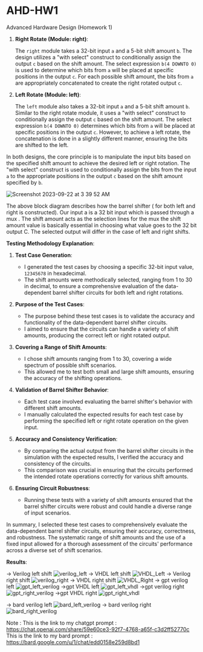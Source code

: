 # AHD-HW1
Advanced Hardware Design (Homework 1)

1. **Right Rotate (Module: right)**:
   
   The `right` module takes a 32-bit input `a` and a 5-bit shift amount `b`. The design utilizes a "with select" construct to conditionally assign the output `c` based on the shift amount. The select expression `b(4 DOWNTO 0)` is used to determine which bits from `a` will be placed at specific positions in the output `c`. For each possible shift amount, the bits from `a` are appropriately concatenated to create the right rotated output `c`.

2. **Left Rotate (Module: left)**:
   
   The `left` module also takes a 32-bit input `a` and a 5-bit shift amount `b`. Similar to the right rotate module, it uses a "with select" construct to conditionally assign the output `c` based on the shift amount. The select expression `b(4 DOWNTO 0)` determines which bits from `a` will be placed at specific positions in the output `c`. However, to achieve a left rotate, the concatenation is done in a slightly different manner, ensuring the bits are shifted to the left.

In both designs, the core principle is to manipulate the input bits based on the specified shift amount to achieve the desired left or right rotation. The "with select" construct is used to conditionally assign the bits from the input `a` to the appropriate positions in the output `c` based on the shift amount specified by `b`.


![Screenshot 2023-09-22 at 3 39 52 AM](https://github.com/Jboyrox/AHD-HW1/assets/45749588/0e292335-ce81-48a2-9e11-b111b53cd785)


The above block diagram describes how the barrel shifter ( for both left and right is constructed).
Our input a is a 32 bit input which is passed through a mux . The shift amount acts as the selection lines for the mux the shift amount value is basically essential in choosing what value goes to the 32 bit output C. The selected output will differ in the case of left and right shifts.




**Testing Methodology Explanation**:

1. **Test Case Generation**:
   - I generated the test cases by choosing a specific 32-bit input value, `12345678` in hexadecimal.
   - The shift amounts were methodically selected, ranging from 1 to 30 in decimal, to ensure a comprehensive evaluation of the data-dependent barrel shifter circuits for both left and right rotations.

2. **Purpose of the Test Cases**:
   - The purpose behind these test cases is to validate the accuracy and functionality of the data-dependent barrel shifter circuits.
   - I aimed to ensure that the circuits can handle a variety of shift amounts, producing the correct left or right rotated output.

3. **Covering a Range of Shift Amounts**:
   - I chose shift amounts ranging from 1 to 30, covering a wide spectrum of possible shift scenarios.
   - This allowed me to test both small and large shift amounts, ensuring the accuracy of the shifting operations.

4. **Validation of Barrel Shifter Behavior**:
   - Each test case involved evaluating the barrel shifter's behavior with different shift amounts.
   - I manually calculated the expected results for each test case by performing the specified left or right rotate operation on the given input.

5. **Accuracy and Consistency Verification**:
   - By comparing the actual output from the barrel shifter circuits in the simulation with the expected results, I verified the accuracy and consistency of the circuits.
   - This comparison was crucial in ensuring that the circuits performed the intended rotate operations correctly for various shift amounts.

6. **Ensuring Circuit Robustness**:
   - Running these tests with a variety of shift amounts ensured that the barrel shifter circuits were robust and could handle a diverse range of input scenarios.

In summary, I selected these test cases to comprehensively evaluate the data-dependent barrel shifter circuits, ensuring their accuracy, correctness, and robustness. The systematic range of shift amounts and the use of a fixed input allowed for a thorough assessment of the circuits' performance across a diverse set of shift scenarios.

**Results**:


-> Verilog left shift
   ![verilog_left](https://github.com/Jboyrox/AHD-HW1/assets/45749588/106c0010-be46-4f50-95ed-adf256690d73)
-> VHDL left shift
   ![VHDL_Left](https://github.com/Jboyrox/AHD-HW1/assets/45749588/226d6d03-f1b1-4876-92ba-6b0a3e7897d5)
-> Verilog right shift
   ![verilog_right](https://github.com/Jboyrox/AHD-HW1/assets/45749588/4dff99e5-852f-4c08-af69-1ef571b27fdf)
-> VHDL right shift
   ![VHDL_Right](https://github.com/Jboyrox/AHD-HW1/assets/45749588/d2276dc3-cb77-48a8-8e65-e693d8439359)
-> gpt verilog left 
![gpt_left_verilog](https://github.com/Jboyrox/AHD-HW1/assets/45749588/3e7cc7f4-9e4b-4439-8366-09a00ff6dfae)
->gpt VHDL left
![gpt_left_vhdl](https://github.com/Jboyrox/AHD-HW1/assets/45749588/d79e139f-f260-48f0-899b-da6fc3f94644)
->gpt verilog right 
![gpt_right_verilog](https://github.com/Jboyrox/AHD-HW1/assets/45749588/00267877-d0d1-45da-921a-34387d972916)
->gpt VHDL right
![gpt_right_vhdl](https://github.com/Jboyrox/AHD-HW1/assets/45749588/7e0f87a9-aeb5-4487-b02b-78cd700324ce)


-> bard verilog left
    ![bard_left_verilog](https://github.com/Jboyrox/AHD-HW1/assets/45749588/0d334151-aa6d-4549-9c7f-6dd44b9b6514)
-> bard verilog right
    ![bard_right_verilog](https://github.com/Jboyrox/AHD-HW1/assets/45749588/f9df2496-58ab-4a5c-ba3e-324d5fefc11a)


Note :
This is the link to my chatgpt prompt : https://chat.openai.com/share/59e60ce3-92f7-4768-a65f-c3d2ff52770c
This is the link to my bard prompt : https://bard.google.com/u/1/chat/edd0158e259d8bd1

